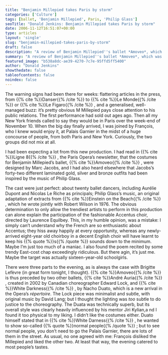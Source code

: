 ```yaml
---
title: "Benjamin Millepied takes Paris by storm"
categories: ['Culture']
tags: [ballet, 'Benjamin Millepied', Paris, 'Philip Glass']
seoTitle: "Donald Jenkins: Benjamin Millepied takes Paris by storm"
date: 2006-11-12T16:51:07+00:00
type: articles
layout: 'single'
slug: "benjamin-millepied-takes-paris-by-storm"  
draft: false
description: "A review of Benjamin Millepied''s ballet *Amoveo*, which was attended by a huge concourse of people from Paris and New York."
summary: "A review of Benjamin Millepied''s ballet *Amoveo*, which was attended by a huge concourse of people from Paris and New York."
featured_image: "b538a8dc-ae39-4270-7c7e-95ffd5ff5400"
author: "Donald Jenkins"
showthedate: false
tableofcontents: false
noindex: false
---
```


The warning signs had been there for weeks: flattering articles in the press, from {{% cite %}}Danser{{% /cite %}}  to {{% cite %}}Le Monde{{% /cite %}}  or {{% cite %}}Le Figaro{{% /cite %}} , and a generalised, well-managed buzz: it’s pretty obvious M Millepied pays close attention to his public relations. The first performance had sold out ages ago. Then all my New York friends called to say they would be in Paris over the week-end of November 10. When the big day finally arrived, I was joined by François, who I knew would enjoy it, at Palais Garnier in the midst of a huge concourse of people, from both Paris and New York. Curiously, the two groups did not mix at all.

I had been expecting a lot from this new production. I had read in {{% cite %}}Ligne 8{{% /cite %}} , the Paris Opera’s newsletter, that the costumes for Benjamin Millepied’s ballet, {{% cite %}}Amoveo{{% /cite %}} , were designed by Marc Jacobs, and I had also heard elsewhere that Jacobs’s forty-two different laminated gold, silver and bronze outfits had been inspired by the music of Philip Glass.

The cast were just perfect: about twenty ballet dancers, including Aurélie Dupont and Nicolas Le Riche as principals; Philip Glass’s music, an original adaptation of extracts from {{% cite %}}Einstein on the Beach{{% /cite %}} , which he wrote jointly with Robert Wilson in 1976. The obvious determination to only allow the trendiest artists to perform in this production can alone explain the participation of the fashionable Accentus choir, directed by Laurence Equilbey. This, in my humble opinion, was a mistake: I simply can’t understand why the French are so enthusiastic about Accentus; they hiss away happily at every opportunity, whereas any newly-arrived eight-year old choirboy in a decent English choir will have learnt to keep his {{% quote %}}s{{% /quote %}}  sounds down to the minimum. Maybe I’m just too much of a maniac. I also found the poem recited by some trendy East-cost chap exceedingly ridiculous. But there agin, it’s just me. Maybe the target was actually sixteen-year-old schoolgirls.

There were three parts to the evening, as is always the case with Brigitte Lefèvre (in great form tonight, I thought). {{% cite %}}Amoveo{{% /cite %}}  is thus preceded by two other ballets, {{% cite %}}André Auria{{% /cite %}} , created in 2002 by Canadian choreographer Edward Lock, and {{% cite %}}White Darkness{{% /cite %}} , by Nacho Duato, which is a new arrival in the Opera’s *répertoire*. The Lock piece was minimalist and subtle, with original music by David Lang; but I thought the lighting was *too* subtle to do justice to the choreography. The Duata was technically superb, but its overall style was clearly heavily influenced by his mentor Jiri Kylian,a nd I found it too physical to my liking. I didn’t like the costumes either. Duato himself stated that in {{% cite %}}White Darness{{% /cite %}} , he wanted to show so-called {{% quote %}}normal people{{% /quote %}} ; but to see normal people, you don’t need to go the Palais Garnier, there are lots of them in the street. As usual, no one agreed with me: François disliked the Millepied and liked the other two. At least that way, the evening catered to most people’s tastes.
